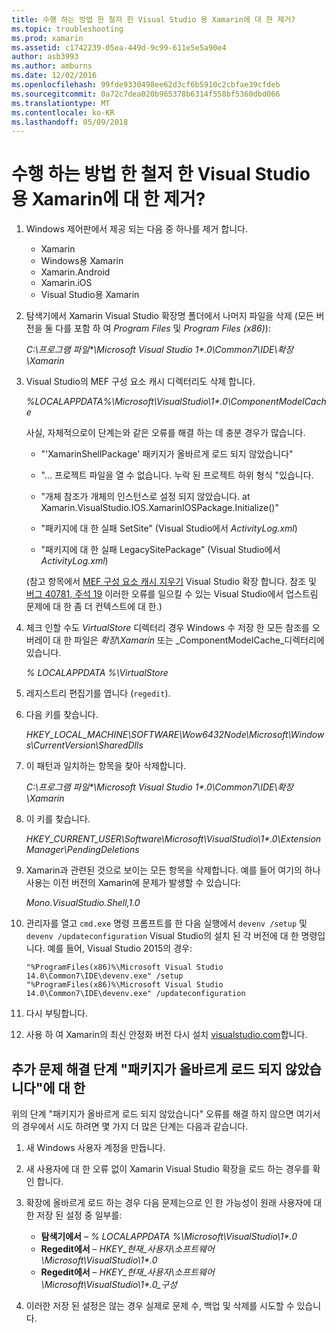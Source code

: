```yaml
---
title: 수행 하는 방법 한 철저 한 Visual Studio 용 Xamarin에 대 한 제거?
ms.topic: troubleshooting
ms.prod: xamarin
ms.assetid: c1742239-05ea-449d-9c99-611e5e5a90e4
author: asb3993
ms.author: amburns
ms.date: 12/02/2016
ms.openlocfilehash: 99fde9330498ee62d3cf6b5910c2cbfae39cfdeb
ms.sourcegitcommit: 0a72c7dea020b965378b6314f558bf5360dbd066
ms.translationtype: MT
ms.contentlocale: ko-KR
ms.lasthandoff: 05/09/2018
---
```

# <a name="how-do-i-perform-a-thorough-uninstall-for-xamarin-for-visual-studio"></a>수행 하는 방법 한 철저 한 Visual Studio 용 Xamarin에 대 한 제거?


1.  Windows 제어판에서 제공 되는 다음 중 하나를 제거 합니다.

    -   Xamarin
    -   Windows용 Xamarin
    -   Xamarin.Android
    -   Xamarin.iOS
    -   Visual Studio용 Xamarin

2.  탐색기에서 Xamarin Visual Studio 확장명 폴더에서 나머지 파일을 삭제 (모든 버전을 둘 다를 포함 하 여 _Program Files_ 및 _Program Files (x86)_):

    _C:\\프로그램 파일\*\\Microsoft Visual Studio 1\*.0\\Common7\\IDE\\확장\\Xamarin_

3.  Visual Studio의 MEF 구성 요소 캐시 디렉터리도 삭제 합니다.

    _%LOCALAPPDATA%\\Microsoft\\VisualStudio\\1\*.0\\ComponentModelCache_

    사실, 자체적으로이 단계는와 같은 오류를 해결 하는 데 충분 경우가 많습니다.

    -   "'XamarinShellPackage' 패키지가 올바르게 로드 되지 않았습니다"

    -   "... 프로젝트 파일을 열 수 없습니다. 누락 된 프로젝트 하위 형식 "있습니다.

    -   "개체 참조가 개체의 인스턴스로 설정 되지 않았습니다.  at Xamarin.VisualStudio.IOS.XamarinIOSPackage.Initialize()"

    -   "패키지에 대 한 실패 SetSite" (Visual Studio에서 _ActivityLog.xml_)

    -   "패키지에 대 한 실패 LegacySitePackage" (Visual Studio에서 _ActivityLog.xml_)

    (참고 항목에서 [MEF 구성 요소 캐시 지우기](https://visualstudiogallery.msdn.microsoft.com/22b94661-70c7-4a93-9ca3-8b6dd45f47cd) Visual Studio 확장 합니다.  참조 및 [버그 40781, 주석 19](https://bugzilla.xamarin.com/show_bug.cgi?id=40781#c19) 이러한 오류를 일으킬 수 있는 Visual Studio에서 업스트림 문제에 대 한 좀 더 컨텍스트에 대 한.)

4.  체크 인할 수도 _VirtualStore_ 디렉터리 경우 Windows 수 저장 한 모든 참조를 오버레이 대 한 파일은 _확장\\Xamarin_ 또는 _ComponentModelCache_디렉터리에 있습니다.

    _% LOCALAPPDATA %\\VirtualStore_

5.  레지스트리 편집기를 엽니다 (`regedit`).

6.  다음 키를 찾습니다.

    _HKEY\_LOCAL\_MACHINE\\SOFTWARE\\Wow6432Node\\Microsoft\\Windows\\CurrentVersion\\SharedDlls_

7.  이 패턴과 일치하는 항목을 찾아 삭제합니다.

    _C:\\프로그램 파일\*\\Microsoft Visual Studio 1\*.0\\Common7\\IDE\\확장\\Xamarin_

8.  이 키를 찾습니다.

    _HKEY\_CURRENT\_USER\\Software\\Microsoft\\VisualStudio\\1\*.0\\ExtensionManager\\PendingDeletions_

9.  Xamarin과 관련된 것으로 보이는 모든 항목을 삭제합니다.  예를 들어 여기의 하나 사용는 이전 버전의 Xamarin에 문제가 발생할 수 있습니다:

    _Mono.VisualStudio.Shell,1.0_

10. 관리자를 열고 `cmd.exe` 명령 프롬프트를 한 다음 실행에서 `devenv /setup` 및 `devenv /updateconfiguration` Visual Studio의 설치 된 각 버전에 대 한 명령입니다.  예를 들어, Visual Studio 2015의 경우:

    ```
    "%ProgramFiles(x86)%\Microsoft Visual Studio 14.0\Common7\IDE\devenv.exe" /setup
    "%ProgramFiles(x86)%\Microsoft Visual Studio 14.0\Common7\IDE\devenv.exe" /updateconfiguration
    ```

11. 다시 부팅합니다.

12. 사용 하 여 Xamarin의 최신 안정화 버전 다시 설치 [visualstudio.com](https://visualstudio.com/xamarin/)합니다.

## <a name="additional-troubleshooting-steps-for-package-did-not-load-correctly"></a>추가 문제 해결 단계 "패키지가 올바르게 로드 되지 않았습니다"에 대 한

위의 단계 "패키지가 올바르게 로드 되지 않았습니다" 오류를 해결 하지 않으면 여기서의 경우에서 시도 하려면 몇 가지 더 많은 단계는 다음과 같습니다.

1.  새 Windows 사용자 계정을 만듭니다.

2.  새 사용자에 대 한 오류 없이 Xamarin Visual Studio 확장을 로드 하는 경우를 확인 합니다.

3.  확장에 올바르게 로드 하는 경우 다음 문제는으로 인 한 가능성이 원래 사용자에 대 한 저장 된 설정 중 일부를:

    -   **탐색기에서** – _% LOCALAPPDATA %\\Microsoft\\VisualStudio\\1\*.0_
    -   **Regedit에서** – _HKEY\_현재\_사용자\\소프트웨어\\Microsoft\\VisualStudio\\1\*.0_
    -   **Regedit에서** – _HKEY\_현재\_사용자\\소프트웨어\\Microsoft\\VisualStudio\\1\*.0\_구성_

4.  이러한 저장 된 설정은 않는 경우 실제로 문제 수, 백업 및 삭제를 시도할 수 있습니다.

